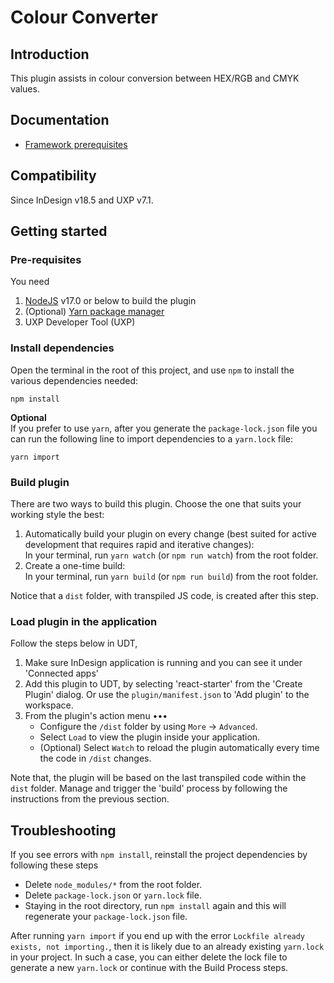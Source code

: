 # Colour Converter

## Introduction

This plugin assists in colour conversion between HEX/RGB and CMYK values.

## Documentation

- [Framework prerequisites](https://developer.adobe.com/indesign/uxp/introduction/essentials/tech-stack/#frameworks)

## Compatibility
Since InDesign v18.5 and UXP v7.1.

## Getting started

### Pre-requisites

You need
1. [NodeJS](https://nodejs.org/en_) v17.0 or below to build the plugin
2. (Optional) [Yarn package manager](https://yarnpkg.com/getting-started/install)
3. UXP Developer Tool (UXP)

### Install dependencies

Open the terminal in the root of this project, and use `npm` to install the various dependencies needed:

```
npm install
```

<b>Optional</b></br>
If you prefer to use `yarn`, after you generate the `package-lock.json` file you can run the following line to import dependencies to a `yarn.lock` file: 

```
yarn import
```

### Build plugin

There are two ways to build this plugin. Choose the one that suits your working style the best:

1. Automatically build your plugin on every change (best suited for active development that requires rapid and iterative changes): </br>
In your terminal, run `yarn watch` (or `npm run watch`) from the root folder. 
2. Create a one-time build: </br>
In your terminal, run `yarn build` (or `npm run build`) from the root folder. 

Notice that a `dist` folder, with transpiled JS code, is created after this step.

### Load plugin in the application
Follow the steps below in UDT,
1. Make sure InDesign application is running and you can see it under 'Connected apps'
2. Add this plugin to UDT, by selecting 'react-starter' from the 'Create Plugin' dialog. Or use the `plugin/manifest.json` to 'Add plugin' to the workspace.
3. From the plugin's action menu •••
    - Configure the `/dist` folder by using `More` -> `Advanced`.
    - Select `Load` to view the plugin inside your application.
    - (Optional) Select `Watch` to reload the plugin automatically every time the code in `/dist` changes.

Note that, the plugin will be based on the last transpiled code within the `dist` folder. Manage and trigger the 'build' process by following the instructions from the previous section.

## Troubleshooting

If you see errors with `npm install`, reinstall the project dependencies by following these steps
- Delete `node_modules/*` from the root folder.
- Delete `package-lock.json` or `yarn.lock` file. 
- Staying in the root directory, run `npm install` again and this will regenerate your `package-lock.json` file.


After running `yarn import` if you end up with the error `Lockfile already exists, not importing.`, then it is likely due to an already existing `yarn.lock` in your project. In such a case, you can either delete the lock file to generate a new `yarn.lock` or continue with the Build Process steps.

